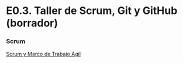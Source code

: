 # E0.3. Taller de Scrum, Git y GitHub (borrador)
### Scrum

[Scrum y Marco de Trabajo Ágil](https://notebooklm.google.com/notebook/3648c302-b9aa-4f1b-9eda-23be78d3f47a)
